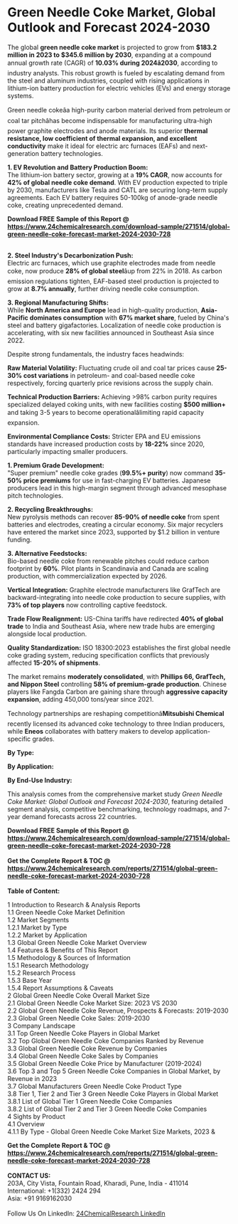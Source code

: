 <h1>Green Needle Coke Market, Global Outlook and Forecast 2024-2030</h1><p>The global <strong>green needle coke market</strong> is projected to grow from <strong>$183.2 million in 2023 to $345.6 million by 2030</strong>, expanding at a compound annual growth rate (CAGR) of <strong>10.03% during 2024â2030</strong>, according to industry analysts. This robust growth is fueled by escalating demand from the steel and aluminum industries, coupled with rising applications in lithium-ion battery production for electric vehicles (EVs) and energy storage systems.</p><p>Green needle cokeâa high-purity carbon material derived from petroleum or coal tar pitchâhas become indispensable for manufacturing ultra-high power graphite electrodes and anode materials. Its superior <strong>thermal resistance, low coefficient of thermal expansion, and excellent conductivity</strong> make it ideal for electric arc furnaces (EAFs) and next-generation battery technologies.</p><p><strong>1. EV Revolution and Battery Production Boom:</strong><br>
The lithium-ion battery sector, growing at a <strong>19% CAGR</strong>, now accounts for <strong>42% of global needle coke demand</strong>. With EV production expected to triple by 2030, manufacturers like Tesla and CATL are securing long-term supply agreements. Each EV battery requires 50-100kg of anode-grade needle coke, creating unprecedented demand.</p><div><b>Download FREE Sample of this Report @ 
            <a href="https://www.24chemicalresearch.com/download-sample/271514/global-green-needle-coke-forecast-market-2024-2030-728">
            https://www.24chemicalresearch.com/download-sample/271514/global-green-needle-coke-forecast-market-2024-2030-728</a></b></div><br><p><strong>2. Steel Industry's Decarbonization Push:</strong><br>
Electric arc furnaces, which use graphite electrodes made from needle coke, now produce <strong>28% of global steel</strong>âup from 22% in 2018. As carbon emission regulations tighten, EAF-based steel production is projected to grow at <strong>8.7% annually</strong>, further driving needle coke consumption.</p><p><strong>3. Regional Manufacturing Shifts:</strong><br>
While <strong>North America and Europe</strong> lead in high-quality production, <strong>Asia-Pacific dominates consumption</strong> with <strong>67% market share</strong>, fueled by China's steel and battery gigafactories. Localization of needle coke production is accelerating, with six new facilities announced in Southeast Asia since 2022.</p><p>Despite strong fundamentals, the industry faces headwinds:</p><p><strong>Raw Material Volatility:</strong> Fluctuating crude oil and coal tar prices cause <strong>25-30% cost variations</strong> in petroleum- and coal-based needle coke respectively, forcing quarterly price revisions across the supply chain.</p><p><strong>Technical Production Barriers:</strong> Achieving &gt;98% carbon purity requires specialized delayed coking units, with new facilities costing <strong>$500 million+</strong> and taking 3-5 years to become operationalâlimiting rapid capacity expansion.</p><p><strong>Environmental Compliance Costs:</strong> Stricter EPA and EU emissions standards have increased production costs by <strong>18-22%</strong> since 2020, particularly impacting smaller producers.</p><p><strong>1. Premium Grade Development:</strong><br>
"Super premium" needle coke grades (<strong>99.5%+ purity</strong>) now command <strong>35-50% price premiums</strong> for use in fast-charging EV batteries. Japanese producers lead in this high-margin segment through advanced mesophase pitch technologies.</p><p><strong>2. Recycling Breakthroughs:</strong><br>
New pyrolysis methods can recover <strong>85-90% of needle coke</strong> from spent batteries and electrodes, creating a circular economy. Six major recyclers have entered the market since 2023, supported by $1.2 billion in venture funding.</p><p><strong>3. Alternative Feedstocks:</strong><br>
Bio-based needle coke from renewable pitches could reduce carbon footprint by <strong>60%</strong>. Pilot plants in Scandinavia and Canada are scaling production, with commercialization expected by 2026.</p><p><strong>Vertical Integration:</strong> Graphite electrode manufacturers like GrafTech are backward-integrating into needle coke production to secure supplies, with <strong>73% of top players</strong> now controlling captive feedstock.</p><p><strong>Trade Flow Realignment:</strong> US-China tariffs have redirected <strong>40% of global trade</strong> to India and Southeast Asia, where new trade hubs are emerging alongside local production.</p><p><strong>Quality Standardization:</strong> ISO 18300:2023 establishes the first global needle coke grading system, reducing specification conflicts that previously affected <strong>15-20% of shipments</strong>.</p><p>The market remains <strong>moderately consolidated</strong>, with <strong>Phillips 66, GrafTech, and Nippon Steel</strong> controlling <strong>58% of premium-grade production</strong>. Chinese players like Fangda Carbon are gaining share through <strong>aggressive capacity expansion</strong>, adding 450,000 tons/year since 2021.</p><p>Technology partnerships are reshaping competitionâ<strong>Mitsubishi Chemical</strong> recently licensed its advanced coke technology to three Indian producers, while <strong>Eneos</strong> collaborates with battery makers to develop application-specific grades.</p><p><strong>By Type:</strong></p><p><strong>By Application:</strong></p><p><strong>By End-Use Industry:</strong></p><p>This analysis comes from the comprehensive market study <em>Green Needle Coke Market: Global Outlook and Forecast 2024-2030</em>, featuring detailed segment analysis, competitive benchmarking, technology roadmaps, and 7-year demand forecasts across 22 countries.</p><div><b>Download FREE Sample of this Report @ 
            <a href="https://www.24chemicalresearch.com/download-sample/271514/global-green-needle-coke-forecast-market-2024-2030-728">
            https://www.24chemicalresearch.com/download-sample/271514/global-green-needle-coke-forecast-market-2024-2030-728</a></b></div><br><div><b>Get the Complete Report & TOC @ 
            <a href="https://www.24chemicalresearch.com/reports/271514/global-green-needle-coke-forecast-market-2024-2030-728">
            https://www.24chemicalresearch.com/reports/271514/global-green-needle-coke-forecast-market-2024-2030-728</a></b></div><br>
            <b>Table of Content:</b><p>1 Introduction to Research & Analysis Reports<br />
    1.1 Green Needle Coke Market Definition<br />
    1.2 Market Segments<br />
        1.2.1 Market by Type<br />
        1.2.2 Market by Application<br />
    1.3 Global Green Needle Coke Market Overview<br />
    1.4 Features & Benefits of This Report<br />
    1.5 Methodology & Sources of Information<br />
        1.5.1 Research Methodology<br />
        1.5.2 Research Process<br />
        1.5.3 Base Year<br />
        1.5.4 Report Assumptions & Caveats<br />
2 Global Green Needle Coke Overall Market Size<br />
    2.1 Global Green Needle Coke Market Size: 2023 VS 2030<br />
    2.2 Global Green Needle Coke Revenue, Prospects & Forecasts: 2019-2030<br />
    2.3 Global Green Needle Coke Sales: 2019-2030<br />
3 Company Landscape<br />
    3.1 Top Green Needle Coke Players in Global Market<br />
    3.2 Top Global Green Needle Coke Companies Ranked by Revenue<br />
    3.3 Global Green Needle Coke Revenue by Companies<br />
    3.4 Global Green Needle Coke Sales by Companies<br />
    3.5 Global Green Needle Coke Price by Manufacturer (2019-2024)<br />
    3.6 Top 3 and Top 5 Green Needle Coke Companies in Global Market, by Revenue in 2023<br />
    3.7 Global Manufacturers Green Needle Coke Product Type<br />
    3.8 Tier 1, Tier 2 and Tier 3 Green Needle Coke Players in Global Market<br />
        3.8.1 List of Global Tier 1 Green Needle Coke Companies<br />
        3.8.2 List of Global Tier 2 and Tier 3 Green Needle Coke Companies<br />
4 Sights by Product<br />
    4.1 Overview<br />
        4.1.1 By Type - Global Green Needle Coke Market Size Markets, 2023 &</p><div><b>Get the Complete Report & TOC @ 
            <a href="https://www.24chemicalresearch.com/reports/271514/global-green-needle-coke-forecast-market-2024-2030-728">
            https://www.24chemicalresearch.com/reports/271514/global-green-needle-coke-forecast-market-2024-2030-728</a></b></div><br><b>CONTACT US:</b><br>
            203A, City Vista, Fountain Road, Kharadi, Pune, India - 411014<br>
            International: +1(332) 2424 294<br>
            Asia: +91 9169162030 <br><br>
            Follow Us On LinkedIn: <a href="https://www.linkedin.com/company/24chemicalresearch/">24ChemicalResearch LinkedIn</a>